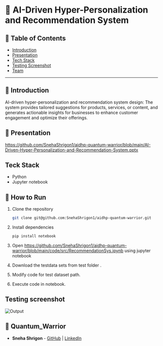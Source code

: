 # 🚀 AI-Driven Hyper-Personalization and Recommendation System


## 📌 Table of Contents
- [Introduction](#introduction)
- [Presentation](#prsentation)
- [Tech Stack](#tech-stack)
- [Testing Screenshot](#testing-screenshot)
- [Team](#team)

---

## 🎯 Introduction
AI-driven hyper-personalization and recommendation system design: The system provides tailored suggestions for products, services, or content, and generates actionable insights for businesses to enhance customer engagement and optimize their offerings.

## 🎯 Presentation
https://github.com/SnehaShrigon1/aidhp-quantum-warrior/blob/main/AI-Driven-Hyper-Personalization-and-Recommendation-System.pptx

## Teck Stack
- Python
- Jupyter notebook

## 🏃 How to Run
1. Clone the repository  
   ```sh
   git clone git@github.com:SnehaShrigon1/aidhp-quantum-warrior.git
   ```
2. Install dependencies  
   ```sh
   pip install notebook

3. Open https://github.com/SnehaShrigon1/aidhp-quantum-warrior/blob/main/code/src/RecommendationSys.ipynb using jupyter notebook

4. Download the testdata sets from test folder .

5. Modify code for test dataset path.

6. Execute code in notebook.


## Testing screenshot

![Output](https://github.com/user-attachments/assets/d8a89c7b-b2b9-4840-92b0-8503eeac9d7a)
   
   

## 👥 Quantum_Warrior
- **Sneha Shrigon** - [GitHub](https://github.com/SnehaShrigon1) | [LinkedIn](#)
